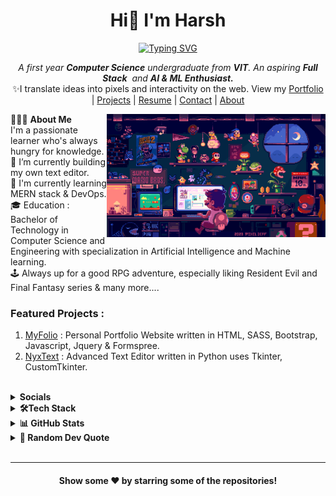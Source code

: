 <h1 align="center">Hi👋 I'm Harsh</h1>
<p align="center">
<a href="https://git.io/typing-svg"><img src="https://readme-typing-svg.herokuapp.com?font=Fira+Code&pause=1000&center=true&vCenter=true&random=false&width=400&lines=Computer+Science+Undergraduate;Technology+Connoisseur;Aspiring+AI+and+ML+Engineer;Learning+Fullstack+Development" alt="Typing SVG" /></a>

</p>
<p align="center">
<em>
     A first year <b>Computer Science</b> undergraduate from <b>VIT</b></a>.
    An aspiring <b>Full Stack</b>&nbsp; and <b> AI & ML Enthusiast.</b> </em>
  <br>
  ✨I translate ideas into pixels and interactivity on the web. View my <a href="https://harshsahu-portfolio.vercel.app/" style="text-decoration: underline;">Portfolio</a> | <a href="
" style="text-decoration: underline;">Projects</a> | <a href="https://harshsahu-portfolio.vercel.app/#resume" style="text-decoration: underline;">Resume</a> | <a href="https://harshsahu-portfolio.vercel.app/#contactthroughmail" style="text-decoration: underline;">Contact</a> | <a href="https://harshsahu-portfolio.vercel.app/#aboutsection" style="text-decoration: underline;">About</a>

</p>


👨🏻‍💻 **About Me**<img src="assets/mario.gif" min-width="300px" max-width="300px" width="350px" align="right"> <br>
I'm a passionate learner who's always hungry for knowledge. <br>
🔭 I’m currently building my own text editor. <br>
📖 I'm currently learning MERN stack & DevOps. <br>
🎓 Education : Bachelor of Technology in Computer Science and Engineering with specialization in Artificial Intelligence and Machine learning. <br>
🕹️ Always up for a good RPG adventure, especially liking Resident Evil and Final Fantasy series & many more.... <br>

### Featured Projects :
1. [MyFolio](https://harshsahu-portfolio.vercel.app/) : Personal Portfolio Website written in HTML, SASS, Bootstrap, Javascript, Jquery & Formspree.
2. [NyxText](https://github.com/parazeeknova/nyxtext) : Advanced Text Editor written in Python uses Tkinter, CustomTkinter.
<br>

<details>	
 <summary><b>Socials</b></summary><br>
 <div align="center">

[![Gmail](https://img.shields.io/badge/Gmail-D14836?style=for-the-badge&logo=gmail&logoColor=white)](mailto:dev.hashcodes@gmail.com)
[![Twitter](https://img.shields.io/badge/Twitter-1DA1F2?style=for-the-badge&logo=twitter&logoColor=white)](https://twitter.com/hashcodes_)
[![Reddit](https://img.shields.io/badge/Reddit-FF4500?style=for-the-badge&logo=Reddit&logoColor=white)](https://www.reddit.com/user/parazeeknova)
[![Instagram](https://img.shields.io/badge/Instagram-E4405F?style=for-the-badge&logo=instagram&logoColor=white)](https://www.instagram.com/hashcodes_)
[![Discord](https://img.shields.io/badge/Discord-7289DA?style=for-the-badge&logo=discord&logoColor=white)](https://www.discord.com/users/Parazeeknova#0122)
[![LinkedIn](https://img.shields.io/badge/LinkedIn-0077B5?style=for-the-badge&logo=linkedin&logoColor=white)](https://www.linkedin.com/in/hashk/)
</div>
</details> 

<details>	
 <summary><b>🛠Tech Stack</b></summary><br>
<div align="center">

![HTML5](https://img.shields.io/badge/html5-%23E34F26.svg?style=for-the-badge&logo=html5&logoColor=white)
![CSS3](https://img.shields.io/badge/css3-%231572B6.svg?style=for-the-badge&logo=css3&logoColor=white)
![SASS](https://img.shields.io/badge/SASS-hotpink.svg?style=for-the-badge&logo=sass&logoColor=white)
![Bootstrap](https://img.shields.io/badge/Bootstrap-563D7C?style=for-the-badge&logo=bootstrap&logoColor=white)
![JavaScript](https://img.shields.io/badge/JavaScript-F7DF1E?style=for-the-badge&logo=javascript&logoColor=black)
![Figma](https://img.shields.io/badge/Figma-F24E1E?style=for-the-badge&logo=figma&logoColor=white)
![C++](https://img.shields.io/badge/c++-%2300599C.svg?style=for-the-badge&logo=c%2B%2B&logoColor=white)
![Python](https://img.shields.io/badge/Python-14354C?style=for-the-badge&logo=python&logoColor=white)
![PyQt6](https://img.shields.io/badge/Pyqt6-%2319a463.svg?style=for-the-badge&logo=PyQt6&logoColor=white)
[![Tkinter](https://img.shields.io/badge/Tkinter-GUI%20Library-blueviolet?style=for-the-badge&logo=tkinter)](https://docs.python.org/3/library/tkinter.html)
![CustomTkinter](https://img.shields.io/badge/CustomTkinter-GUI%20Library-orange?style=for-the-badge)
![Mysql](https://img.shields.io/badge/MySQL-00000F?style=for-the-badge&logo=mysql&logoColor=white)
[![Github](https://img.shields.io/badge/GitHub-100000?style=for-the-badge&logo=github&logoColor=white)](https://github.com/parazeeknova)
![Git](https://img.shields.io/badge/GIT-E44C30?style=for-the-badge&logo=git&logoColor=white)
[![Gitlab](https://img.shields.io/badge/GitLab-330F63?style=for-the-badge&logo=gitlab&logoColor=white)](https://gitlab.com/parazeeknova)
![Markdown](https://img.shields.io/badge/Markdown-000000?style=for-the-badge&logo=markdown&logoColor=white)
<br>
</div>
</details> 

<details>	
 <summary><b>📊 GitHub Stats</b></summary><br>
<div align="center">

[![GitHub Streak](https://github-readme-streak-stats.herokuapp.com?user=parazeeknova&theme=dark&hide_border=true&border_radius=10&date_format=j%20M%5B%20Y%5D&mode=weekly&card_height=155&layout=compact)](https://git.io/streak-stats)
![GitHub Stats](https://github-readme-stats.vercel.app/api?username=parazeeknova&theme=dark&hide_border=true&border_radius=10&date_format=j%20M%5B%20Y%5D&include_all_commits=false&count_private=false&height=155&layout=compact)
![Top Languages](https://github-readme-stats.vercel.app/api/top-langs/?username=parazeeknova&theme=dark&hide_border=true&include_all_commits=false&count_private=false&layout=compact&hide=shell,Lua)
</div>
</details>

<details>	
 <summary><b>💭 Random Dev Quote  </b></summary><br>
<div align="center">

![](https://quotes-github-readme.vercel.app/api?type=horizontal&?border=false&theme=dark&)
</div>
</details>
<br>

---
<div align="center">

#### Show some ❤️ by starring some of the repositories!
</div>

